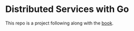# Distributed Services with Go

This repo is a project following along with the [book](https://pragprog.com/titles/tjgo/distributed-services-with-go/).
